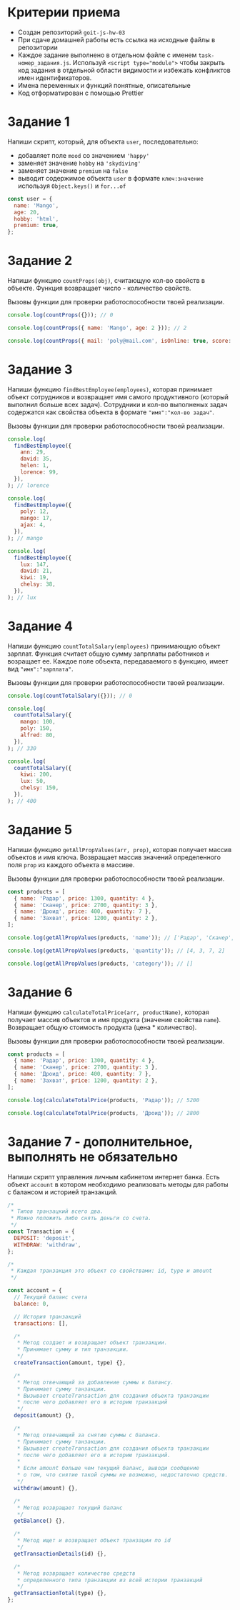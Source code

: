 # Критерии приема

- Создан репозиторий `goit-js-hw-03`
- При сдаче домашней работы есть ссылка на исходные файлы в репозитории
- Каждое задание выполнено в отдельном файле с именем `task-номер_задания.js`.
  Используй `<script type="module">` чтобы закрыть код задания в отдельной
  области видимости и избежать конфликтов имен идентификаторов.
- Имена переменных и функций понятные, описательные
- Код отформатирован с помощью Prettier

# Задание 1

Напиши скрипт, который, для объекта `user`, последовательно:

- добавляет поле `mood` со значением `'happy'`
- заменяет значение `hobby` на `'skydiving'`
- заменяет значение `premium` на `false`
- выводит содержимое объекта `user` в формате `ключ:значение` используя
  `Object.keys()` и `for...of`

```js
const user = {
  name: 'Mango',
  age: 20,
  hobby: 'html',
  premium: true,
};
```

# Задание 2

Напиши функцию `countProps(obj)`, считающую кол-во свойств в объекте. Функция
возвращает число - количество свойств.

Вызовы функции для проверки работоспособности твоей реализации.

```js
console.log(countProps({})); // 0

console.log(countProps({ name: 'Mango', age: 2 })); // 2

console.log(countProps({ mail: 'poly@mail.com', isOnline: true, score: 500 })); // 3
```

# Задание 3

Напиши функцию `findBestEmployee(employees)`, которая принимает объект
сотрудников и возвращает имя самого продуктивного (который выполнил больше всех
задач). Сотрудники и кол-во выполненых задач содержатся как свойства объекта в
формате `"имя":"кол-во задач"`.

Вызовы функции для проверки работоспособности твоей реализации.

```js
console.log(
  findBestEmployee({
    ann: 29,
    david: 35,
    helen: 1,
    lorence: 99,
  }),
); // lorence

console.log(
  findBestEmployee({
    poly: 12,
    mango: 17,
    ajax: 4,
  }),
); // mango

console.log(
  findBestEmployee({
    lux: 147,
    david: 21,
    kiwi: 19,
    chelsy: 38,
  }),
); // lux
```

# Задание 4

Напиши функцию `countTotalSalary(employees)` принимающую объект зарплат. Функция
считает общую сумму запрплаты работников и возращает ее. Каждое поле объекта,
передаваемого в функцию, имеет вид `"имя":"зарплата"`.

Вызовы функции для проверки работоспособности твоей реализации.

```js
console.log(countTotalSalary({})); // 0

console.log(
  countTotalSalary({
    mango: 100,
    poly: 150,
    alfred: 80,
  }),
); // 330

console.log(
  countTotalSalary({
    kiwi: 200,
    lux: 50,
    chelsy: 150,
  }),
); // 400
```

# Задание 5

Напиши функцию `getAllPropValues(arr, prop)`, которая получает массив объектов и
имя ключа. Возвращает массив значений определенного поля `prop` из каждого
объекта в массиве.

Вызовы функции для проверки работоспособности твоей реализации.

```js
const products = [
  { name: 'Радар', price: 1300, quantity: 4 },
  { name: 'Сканер', price: 2700, quantity: 3 },
  { name: 'Дроид', price: 400, quantity: 7 },
  { name: 'Захват', price: 1200, quantity: 2 },
];

console.log(getAllPropValues(products, 'name')); // ['Радар', 'Сканер', 'Дроид', 'Захват']

console.log(getAllPropValues(products, 'quantity')); // [4, 3, 7, 2]

console.log(getAllPropValues(products, 'category')); // []
```

# Задание 6

Напиши функцию `calculateTotalPrice(arr, productName)`, которая получает массив
объектов и имя продукта (значение свойства `name`). Возвращает общую стоимость
продукта (цена \* количество).

Вызовы функции для проверки работоспособности твоей реализации.

```js
const products = [
  { name: 'Радар', price: 1300, quantity: 4 },
  { name: 'Сканер', price: 2700, quantity: 3 },
  { name: 'Дроид', price: 400, quantity: 7 },
  { name: 'Захват', price: 1200, quantity: 2 },
];

console.log(calculateTotalPrice(products, 'Радар')); // 5200

console.log(calculateTotalPrice(products, 'Дроид')); // 2800
```

# Задание 7 - дополнительное, выполнять не обязательно

Напиши скрипт управления личным кабинетом интернет банка. Есть объект `account`
в котором необходимо реализовать методы для работы с балансом и историей
транзакций.

```js
/*
 * Типов транзацкий всего два.
 * Можно положить либо снять деньги со счета.
 */
const Transaction = {
  DEPOSIT: 'deposit',
  WITHDRAW: 'withdraw',
};

/*
 * Каждая транзакция это объект со свойствами: id, type и amount
 */

const account = {
  // Текущий баланс счета
  balance: 0,

  // История транзакций
  transactions: [],

  /*
   * Метод создает и возвращает объект транзакции.
   * Принимает сумму и тип транзакции.
   */
  createTransaction(amount, type) {},

  /*
   * Метод отвечающий за добавление суммы к балансу.
   * Принимает сумму танзакции.
   * Вызывает createTransaction для создания объекта транзакции
   * после чего добавляет его в историю транзакций
   */
  deposit(amount) {},

  /*
   * Метод отвечающий за снятие суммы с баланса.
   * Принимает сумму танзакции.
   * Вызывает createTransaction для создания объекта транзакции
   * после чего добавляет его в историю транзакций.
   *
   * Если amount больше чем текущий баланс, выводи сообщение
   * о том, что снятие такой суммы не возможно, недостаточно средств.
   */
  withdraw(amount) {},

  /*
   * Метод возвращает текущий баланс
   */
  getBalance() {},

  /*
   * Метод ищет и возвращает объект транзации по id
   */
  getTransactionDetails(id) {},

  /*
   * Метод возвращает количество средств
   * определенного типа транзакции из всей истории транзакций
   */
  getTransactionTotal(type) {},
};
```
